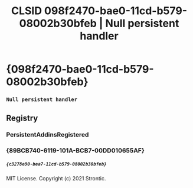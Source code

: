 ﻿---
title: "CLSID 098f2470-bae0-11cd-b579-08002b30bfeb | Null persistent handler"
excerpt: What is COM-Object CLSID 098f2470-bae0-11cd-b579-08002b30bfeb?
---

# {098f2470-bae0-11cd-b579-08002b30bfeb}

### `Null persistent handler`

## Registry


### PersistentAddinsRegistered


### {89BCB740-6119-101A-BCB7-00DD010655AF}

##### `{c3278e90-bea7-11cd-b579-08002b30bfeb}`

MIT License. Copyright (c) 2021 Strontic.



